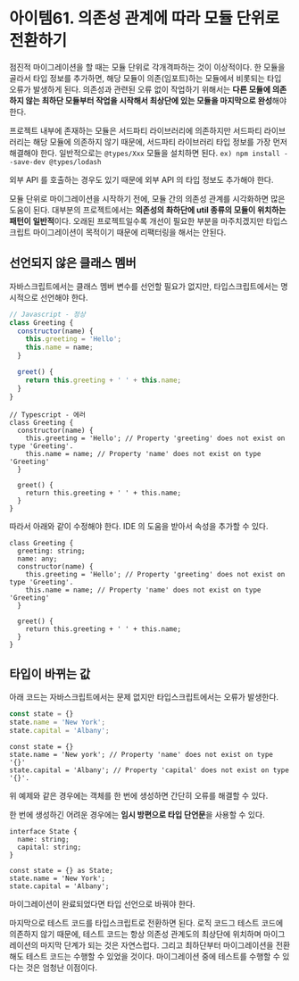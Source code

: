 # 아이템61. 의존성 관계에 따라 모듈 단위로 전환하기

점진적 마이그레이션을 할 때는 모듈 단위로 각개격파하는 것이 이상적이다. 한 모듈을 골라서 타입 정보를 추가하면, 해당 모듈이 의존(임포트)하는 모듈에서 비롯되는 타입 오류가 발생하게 된다. 의존성과 관련된 오류 없이 작업하기 위해서는 **다른 모듈에 의존하지 않는 최하단 모듈부터 작업을 시작해서 최상단에 있는 모듈을 마지막으로 완성**해야 한다.

프로젝트 내부에 존재하는 모듈은 서드파티 라이브러리에 의존하지만 서드파티 라이브러리는 해당 모듈에 의존하지 않기 때문에, 서드파티 라이브러리 타입 정보를 가장 먼저 해결해야 한다. 일반적으로는 `@types/Xxx` 모듈을 설치하면 된다. `ex) npm install --save-dev @types/lodash`

외부 API 를 호출하는 경우도 있기 때문에 외부 API 의 타입 정보도 추가해야 한다.

모듈 단위로 마이그레이션을 시작하기 전에, 모듈 간의 의존성 관계를 시각화하면 많은 도움이 된다. 대부분의 프로젝트에서는 **의존성의 촤하단에 util 종류의 모듈이 위치하는 패턴이 일반적**이다. 오래된 프로젝트일수록 개선이 필요한 부분을 마주치겠지만 타입스크립트 마이그레이션이 목적이기 때문에 리팩터링을 해서는 안된다.

## 선언되지 않은 클래스 멤버

자바스크립트에서는 클래스 멤버 변수를 선언할 필요가 없지만, 타입스크립트에서는 명시적으로 선언해야 한다.

```jsx
// Javascript - 정상
class Greeting {
  constructor(name) {
    this.greeting = 'Hello';
    this.name = name;
  }

  greet() {
    return this.greeting + ' ' + this.name;
  }
}
```

```tsx
// Typescript - 에러
class Greeting {
  constructor(name) {
    this.greeting = 'Hello'; // Property 'greeting' does not exist on type 'Greeting'.
    this.name = name; // Property 'name' does not exist on type 'Greeting'
  }

  greet() {
    return this.greeting + ' ' + this.name;
  }
}
```

따라서 아래와 같이 수정해야 한다. IDE 의 도움을 받아서 속성을 추가할 수 있다.

```tsx
class Greeting {
  greeting: string;
  name: any;
  constructor(name) {
    this.greeting = 'Hello'; // Property 'greeting' does not exist on type 'Greeting'.
    this.name = name; // Property 'name' does not exist on type 'Greeting'
  }

  greet() {
    return this.greeting + ' ' + this.name;
  }
}
```

## 타입이 바뀌는 값

아래 코드는 자바스크립트에서는 문제 없지만 타입스크립트에서는 오류가 발생한다.

```jsx
const state = {}
state.name = 'New York';
state.capital = 'Albany';
```

```tsx
const state = {}
state.name = 'New york'; // Property 'name' does not exist on type '{}'
state.capital = 'Albany'; // Property 'capital' does not exist on type '{}'.
```

위 예제와 같은 경우에는 객체를 한 번에 생성하면 간단히 오류를 해결할 수 있다.

한 번에 생성하긴 어려운 경우에는 **임시 방편으로 타입 단언문**을 사용할 수 있다.

```tsx
interface State {
  name: string;
  capital: string;
}

const state = {} as State;
state.name = 'New York';
state.capital = 'Albany';
```

마이그레이션이 완료되었다면 타입 선언으로 바꿔야 한다.

마지막으로 테스트 코드를 타입스크립트로 전환하면 된다. 로직 코드그 테스트 코드에 의존하지 않기 때문에, 테스트 코드는 항상 의존성 관계도의 최상단에 위치하며 마이그레이션의 마지막 단계가 되는 것은 자연스럽다. 그리고 최하단부터 마이그레이션을 전환해도 테스트 코드는 수행할 수 있었을 것이다. 마이그레이션 중에 테스트를 수행할 수 있다는 것은 엄청난 이점이다.
